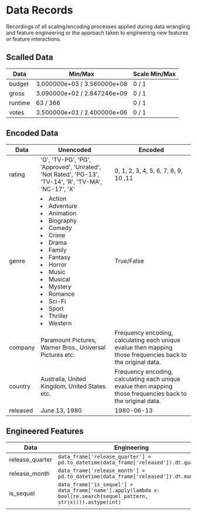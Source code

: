 # Data Records

Recordings of all scaling/encoding processes applied during data wrangling and feature engineering or the approach taken to engineering new features or feature interactions.

## Scalled Data

| Data    | Min/Max                     | Scale Min/Max |
| ------- | --------------------------- | ------------- |
| budget  | 3.000000e+03 / 3.560000e+08 | 0 / 1         |
| gross   | 3.090000e+02 / 2.847246e+09 | 0 / 1         |
| runtime | 63 / 366                    | 0 / 1         |
| votes   | 3.500000e+01 / 2.400000e+06 | 0 / 1         |

## Encoded Data

| Data     | Unencoded                                                                                                                                                                                                                                                                                  | Encoded                                                                                                      |
| -------- | ------------------------------------------------------------------------------------------------------------------------------------------------------------------------------------------------------------------------------------------------------------------------------------------ | ------------------------------------------------------------------------------------------------------------ |
| rating   | 'G', 'TV-PG', 'PG', 'Approved', 'Unrated', 'Not Rated', 'PG-13', 'TV-14', 'R', 'TV-MA', 'NC-17', 'X'                                                                                                                                                                                       | 0, 1, 2, 3, 4, 5, 6, 7, 8, 9, 10 ,11                                                                         |
| genre    | <li>Action</li><li>Adventure</li><li>Animation</li><li>Biography</li><li>Comedy</li><li>Crime</li><li>Drama</li><li>Family</li><li>Fantasy</li><li>Horror</li><li>Music</li><li>Musical</li><li>Mystery</li><li>Romance</li><li>Sci-Fi</li><li>Sport</li><li>Thriller</li><li>Western</li> | True/False                                                                                                   |
| company  | Paramount Pictures, Warner Bros., Universal Pictures etc.                                                                                                                                                                                                                                  | Frequency encoding, calculating each unique evalue then mapping those frequencies back to the original data. |
| country  | Australia, United Kingdom, United States etc.                                                                                                                                                                                                                                              | Frequency encoding, calculating each unique evalue then mapping those frequencies back to the original data. |
| released | June 13, 1980                                                                                                                                                                                                                                                                              | 1980-06-13                                                                                                   |

## Engineered Features

| Data            | Engineering                                                                                                         |
| --------------- | ------------------------------------------------------------------------------------------------------------------- |
| release_quarter | `data_frame['release_quarter'] = pd.to_datetime(data_frame['released']).dt.quarter`                                 |
| release_month   | `data_frame['release_month'] = pd.to_datetime(data_frame['released']).dt.month`                                     |
| is_sequel       | `data_frame['is_sequel'] = data_frame['name'].apply(lambda x: bool(re.search(sequel_pattern, str(x)))).astype(int)` |
|                 |
